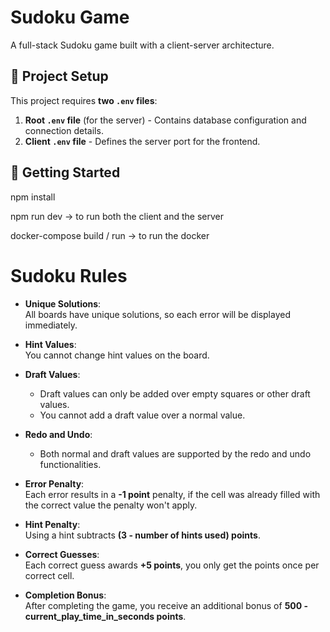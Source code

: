 # Sudoku Game

A full-stack Sudoku game built with a client-server architecture.

## 📂 Project Setup

This project requires **two `.env` files**:
1. **Root `.env` file** (for the server) - Contains database configuration and connection details.
2. **Client `.env` file** - Defines the server port for the frontend.

## 🚀 Getting Started

  npm install
  
  npm run dev -> to run both the client and the server
  
  docker-compose build / run -> to run the docker

# Sudoku Rules

- **Unique Solutions**:  
  All boards have unique solutions, so each error will be displayed immediately.

- **Hint Values**:  
  You cannot change hint values on the board.

- **Draft Values**:  
  - Draft values can only be added over empty squares or other draft values.  
  - You cannot add a draft value over a normal value.

- **Redo and Undo**:  
  - Both normal and draft values are supported by the redo and undo functionalities.

- **Error Penalty**:  
  Each error results in a **-1 point** penalty, if the cell was already filled with the correct value the penalty won't apply.

- **Hint Penalty**:  
  Using a hint subtracts **(3 - number of hints used) points**.

- **Correct Guesses**:  
  Each correct guess awards **+5 points**, you only get the points once per correct cell.

- **Completion Bonus**:  
  After completing the game, you receive an additional bonus of **500 - current_play_time_in_seconds points**.
